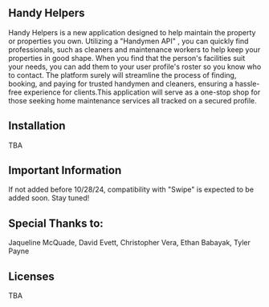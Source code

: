 Handy Helpers
------
Handy Helpers is a new application designed to help maintain the property or properties you own. Utilizing a "Handymen API" , you can quickly find professionals, such as cleaners and maintenance workers to help keep your properties in good shape. When you find that the person's facilities suit your needs, you can add them to your user profile's roster so you know who to contact. The platform surely will streamline the process of finding, booking, and paying for trusted handymen and cleaners, ensuring a hassle-free experience for clients.This application will serve as a one-stop shop for those seeking home maintenance services all tracked on a secured profile.


Installation
-------------------
TBA

Important Information
----------------------
If not added before 10/28/24, compatibility with "Swipe" is expected to be added soon. Stay tuned!

Special Thanks to:
----------------------
 Jaqueline McQuade, David Evett, Christopher Vera, Ethan Babayak, Tyler Payne

Licenses
-----------------
TBA

